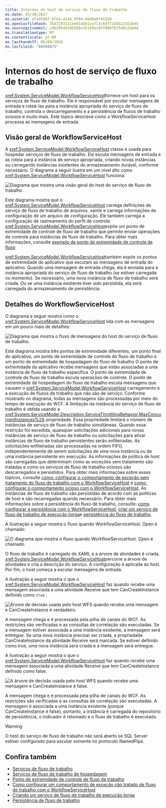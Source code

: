```yaml
---
title: Internos do host de serviço de fluxo de trabalho
ms.date: 03/30/2017
ms.assetid: af44596f-bf6a-4149-9f04-08d8e8f45250
ms.openlocfilehash: 7b47293211ee8143b1ce713c64ff1d5b22161b45
ms.sourcegitcommit: cdb295dd1db589ce5169ac9ff096f01fd0c2da9d
ms.translationtype: MT
ms.contentlocale: pt-BR
ms.lasthandoff: 06/09/2020
ms.locfileid: "84594875"
---
```

# <a name="workflow-service-host-internals"></a>Internos do host de serviço de fluxo de trabalho
<xref:System.ServiceModel.WorkflowServiceHost>fornece um host para os serviços de fluxo de trabalho. Ele é responsável por escutar mensagens de entrada e roteá-las para a instância apropriada do serviço de fluxo de trabalho, controla o descarregamento e a persistência de fluxos de trabalho ociosos e muito mais. Este tópico descreve como o WorkflowServiceHost processa as mensagens de entrada.  
  
## <a name="workflowservicehost-overview"></a>Visão geral de WorkflowServiceHost  

A <xref:System.ServiceModel.WorkflowServiceHost> classe é usada para hospedar serviços de fluxo de trabalho. Ele escuta mensagens de entrada e as roteia para a instância de serviço apropriada, criando novas instâncias ou carregando instâncias existentes do armazenamento durável, conforme necessário. O diagrama a seguir ilustra em um nível alto como <xref:System.ServiceModel.WorkflowServiceHost> funciona:
  
 ![Diagrama que mostra uma visão geral do host do serviço de fluxo de trabalho.](./media/workflow-service-host-internals/workflow-service-host-high-level-overview.gif)  
  
 Este diagrama mostra que o <xref:System.ServiceModel.WorkflowServiceHost> carrega definições de serviço de fluxo de trabalho de arquivos. xamlx e carrega informações de configuração de um arquivo de configuração. Ele também carrega a configuração de rastreamento do perfil de controle. <xref:System.ServiceModel.WorkflowServiceHost>expõe um ponto de extremidade de controle de fluxo de trabalho que permite enviar operações de controle para instâncias de fluxo de trabalho.  Para obter mais informações, consulte [exemplo de ponto de extremidade de controle de fluxo](workflow-control-endpoint.md)  
  
 <xref:System.ServiceModel.WorkflowServiceHost>também expõe os pontos de extremidade do aplicativo que escutam as mensagens de entrada do aplicativo. Quando uma mensagem de entrada chega, ela é enviada para a instância apropriada do serviço de fluxo de trabalho (se estiver carregada no momento). Se necessário, uma nova instância de fluxo de trabalho será criada. Ou se uma instância existente tiver sido persistida, ela será carregada do armazenamento de persistência.  
  
## <a name="workflowservicehost-details"></a>Detalhes do WorkflowServiceHost  
 O diagrama a seguir mostra como o <xref:System.ServiceModel.WorkflowServiceHost> lida com as mensagens em um pouco mais de detalhes:  
  
 ![Diagrama que mostra o fluxo de mensagens do host do serviço de fluxo de trabalho.](./media/workflow-service-host-internals/workflow-service-host-message-flow.gif)  
  
 Este diagrama mostra três pontos de extremidade diferentes, um ponto final do aplicativo, um ponto de extremidade de controle do fluxo de trabalho e um ponto de extremidade de hospedagem do fluxo de trabalho O ponto de extremidade do aplicativo recebe mensagens que estão associadas a uma instância de fluxo de trabalho específica. O ponto de extremidade de controle de fluxo de trabalho escuta operações de controle. O ponto de extremidade de hospedagem do fluxo de trabalho escuta mensagens que causam o <xref:System.ServiceModel.WorkflowServiceHost> carregamento e a execução de fluxos de trabalho que não são de serviço. Conforme mostrado no diagrama, todas as mensagens são processadas por meio do tempo de execução do WCF.  A limitação da instância do serviço de fluxo de trabalho é obtida usando a <xref:System.ServiceModel.Description.ServiceThrottlingBehavior.MaxConcurrentInstances%2A> propriedade. Essa propriedade limitará o número de instâncias de serviço de fluxo de trabalho simultâneas. Quando essa restrição for excedida, quaisquer solicitações adicionais para novas instâncias de serviço de fluxo de trabalho ou solicitações para ativar instâncias de fluxo de trabalho persistentes serão enfileiradas. As solicitações enfileiradas são processadas na ordem FIFO, independentemente de serem solicitações de uma nova instância ou de uma instância persistente em execução. As informações de política de host são carregadas que determinam como as exceções sem tratamento são tratadas e como os serviços de fluxo de trabalho ociosos são descarregados e persistidos. Para obter mais informações sobre esses tópicos, consulte [como: configurar o comportamento de exceção sem tratamento do fluxo de trabalho com o WorkflowServiceHost](config-workflow-unhandled-exception-workflowservicehost.md) e [como: configurar o comportamento ocioso com o WorkflowServiceHost](how-to-configure-idle-behavior-with-workflowservicehost.md). As instâncias de fluxo de trabalho são persistidas de acordo com as políticas de host e são recarregadas quando necessário. Para obter mais informações sobre a persistência do fluxo de trabalho, consulte: [como configurar a persistência com o WorkflowServiceHost](how-to-configure-persistence-with-workflowservicehost.md), [criar um serviço de fluxo de trabalho de execução longa](creating-a-long-running-workflow-service.md)e [persistência do fluxo de trabalho](../../windows-workflow-foundation/workflow-persistence.md).  
  
 A ilustração a seguir mostra o fluxo quando WorkflowServiceHost. Open é chamado:  
  
 ![O diagrama que mostra o fluxo quando WorkflowServiceHost. Open é chamado.](./media/workflow-service-host-internals/workflow-service-host-open.gif)  
  
 O fluxo de trabalho é carregado do XAML e a árvore de atividades é criada. <xref:System.ServiceModel.WorkflowServiceHost>percorre a árvore de atividades e cria a descrição do serviço. A configuração é aplicada ao host. Por fim, o host começa a escutar mensagens de entrada.  
  
 A ilustração a seguir mostra o que o <xref:System.ServiceModel.WorkflowServiceHost> faz quando recebe uma mensagem associada a uma atividade Receive que tem CanCreateInstance definido como `true` :  
  
 ![Árvore de decisão usada pelo host WFS quando recebe uma mensagem e CanCreateInstance é verdadeiro.](./media/workflow-service-host-internals/workflow-service-host-receive-message-cancreateinstance.gif)  
  
 A mensagem chega e é processada pela pilha de canais do WCF. As restrições são verificadas e as consultas de correlação são executadas. Se a mensagem estiver associada a uma instância existente, a mensagem será entregue. Se uma nova instância precisar ser criada, a propriedade CanCreateInstance da atividade Receive será marcada. Se estiver definido como true, uma nova instância será criada e a mensagem será entregue.  
  
 A ilustração a seguir mostra o que o <xref:System.ServiceModel.WorkflowServiceHost> faz quando recebe uma mensagem associada a uma atividade Receive que tem CanCreateInstance definido como false.  
  
 ![A árvore de decisão usada pelo host WFS quando recebe uma mensagem e CanCreateInstance é false.](./media/workflow-service-host-internals/workflow-service-host-receive-message.gif)  
  
 A mensagem chega e é processada pela pilha de canais do WCF. As restrições são verificadas e as consultas de correlação são executadas. A mensagem é associada a uma instância existente (porque CanCreateInstance é false), portanto, a instância é carregada do repositório de persistência, o indicador é retomado e o fluxo de trabalho é executado.  
  
> [!WARNING]
> O host do serviço de fluxo de trabalho não será aberto se SQL Server estiver configurado para escutar somente no protocolo NamedPipe.  
  
## <a name="see-also"></a>Confira também

- [Serviços de fluxo de trabalho](workflow-services.md)
- [Serviços de fluxo de trabalho de hospedagem](hosting-workflow-services.md)
- [Ponto de extremidade de controle de fluxo de trabalho](workflow-control-endpoint.md)
- [Como configurar um comportamento de exceção não tratado de fluxo de trabalho com o WorkflowServiceHost](config-workflow-unhandled-exception-workflowservicehost.md)
- [Criando um serviço de fluxo de trabalho de execução longa](creating-a-long-running-workflow-service.md)
- [Persistência de fluxo de trabalho](../../windows-workflow-foundation/workflow-persistence.md)
